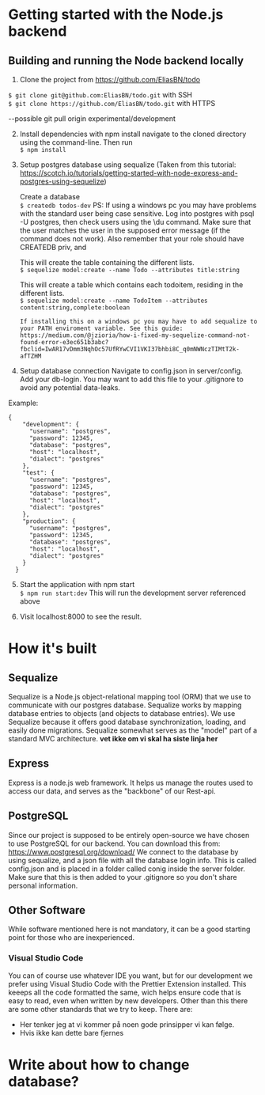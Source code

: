# Getting started with the Node.js backend

## Building and running the Node backend locally

1. Clone the project from https://github.com/EliasBN/todo

`$ git clone git@github.com:EliasBN/todo.git` with SSH  
`$ git clone https://github.com/EliasBN/todo.git` with HTTPS

--possible git pull origin experimental/development

2. Install dependencies with npm install
   navigate to the cloned directory using the command-line. Then run  
   `$ npm install`

3. Setup postgres database using sequalize (Taken from this tutorial: https://scotch.io/tutorials/getting-started-with-node-express-and-postgres-using-sequelize)

    Create a database  
      `$ createdb todos-dev` 
      PS: If using a windows pc you may have problems with the standard user being case sensitive. Log into postgres with psql -U postgres, then check users using the \du command. Make sure that the user matches the user in the supposed error message (if the command does not work). Also remember that your role should have CREATEDB priv, and 


    This will create the table containing the different lists.  
      `$ sequelize model:create --name Todo --attributes title:string`
      

    This will create a table which contains each todoitem, residing in the different lists.  
      `$ sequelize model:create --name TodoItem --attributes content:string,complete:boolean`
       
       If installing this on a windows pc you may have to add sequalize to your PATH enviroment variable. See this guide: https://medium.com/@jzioria/how-i-fixed-my-sequelize-command-not-found-error-e3ec651b3abc?fbclid=IwAR17vDmm3NqhOc57UfRYwCVI1VKI37bhbi8C_q0mNWNczTIMtT2k-afTZHM   
              

3. Setup database connection
   Navigate to config.json in server/config. Add your db-login. You may want to add this file to your .gitignore to avoid any potential data-leaks.

Example:

```
{
    "development": {
      "username": "postgres",
      "password": 12345,
      "database": "postgres",
      "host": "localhost",
      "dialect": "postgres"
    },
    "test": {
      "username": "postgres",
      "password": 12345,
      "database": "postgres",
      "host": "localhost",
      "dialect": "postgres"
    },
    "production": {
      "username": "postgres",
      "password": 12345,
      "database": "postgres",
      "host": "localhost",
      "dialect": "postgres"
    }
  }
```



5. Start the application with npm start  
   `$ npm run start:dev` This will run the development server referenced above

6. Visit localhost:8000 to see the result.


# How it's built

## Sequalize

Sequalize is a Node.js object-relational mapping tool (ORM) that we use to communicate with our postgres database. Sequalize works by mapping database entries to objects (and objects to database entries). We use Sequalize because it offers good database synchronization, loading, and easily done migrations. Sequalize somewhat serves as the "model" part of a standard MVC architecture. <b>vet ikke om vi skal ha siste linja her </b>

## Express

Express is a node.js web framework. It helps us manage the routes used to access our data, and serves as the "backbone" of our Rest-api.

## PostgreSQL

Since our project is supposed to be entirely open-source we have chosen to use PostgreSQL for our backend. You can download this from: https://www.postgresql.org/download/
We connect to the database by using sequalize, and a json file with all the database login info. This is called config.json and is placed in a folder called conig inside the server folder. Make sure that this is then added to your .gitignore so you don't share personal information.

## Other Software

While software mentioned here is not mandatory, it can be a good starting point for those who are inexperienced. 

### Visual Studio Code

You can of course use whatever IDE you want, but for our development we prefer using Visual Studio Code with the Prettier Extension installed. This keeeps all the code formatted the same, wich helps ensure code that is easy to read, even when written by new developers. Other than this there are some other standards that we try to keep. There are:

- Her tenker jeg at vi kommer på noen gode prinsipper vi kan følge.
- Hvis ikke kan dette bare fjernes

# Write about how to change database?
